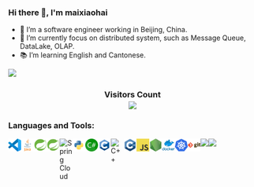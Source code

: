 ### Hi there 👋, I'm maixiaohai



- 🔭 I’m a software engineer working in Beijing, China.
- 🌱 I’m currently focus on distributed system, such as Message Queue, DataLake, OLAP.
- 📚 I’m learning English and Cantonese.

![](https://github-readme-stats.vercel.app/api?username=maixiaohai&theme=buefy&show_icons=true)

<div>
  <h3 align="center"> 
    Visitors Count<br>
    <img align="center" src="https://profile-counter.glitch.me/maixiaohai/count.svg" />
  </h3>
</div>

### Languages and Tools:

<img align="left" alt="VS Code" width="26px" src="https://raw.githubusercontent.com/github/explore/master/topics/visual-studio-code/visual-studio-code.png" />
<img align="left" alt="Java" width="26px" src="https://raw.githubusercontent.com/github/explore/master/topics/java/java.png" />
<img align="left" alt="Spring" width="26px" src="https://raw.githubusercontent.com/github/explore/master/topics/spring/spring.png" />
<img align="left" alt="Spring Boot" width="26px" src="https://raw.githubusercontent.com/github/explore/master/topics/spring-boot/spring-boot.png" />
<img align="left" alt="Spring Cloud" width="26px" src="https://raw.githubusercontent.com/github/explore/master/topics/spring-cloud/spring-cloud.png" />
<img align="left" alt="Python" width="26px" src="https://raw.githubusercontent.com/github/explore/master/topics/python/python.png" />
<img align="left" alt="C#" width="26px" src="https://raw.githubusercontent.com/github/explore/master/topics/csharp/csharp.png" />
<img align="left" alt="C" width="26px" src="https://raw.githubusercontent.com/github/explore/master/topics/c/c.png" />
<img align="left" alt="C++" width="26px" src="https://raw.githubusercontent.com/github/explore/master/topics/c-plus-plus/c-plus-plus.png" />
<img align="left" alt="C++" width="26px" src="https://raw.githubusercontent.com/github/explore/master/topics/cpp/cpp.png" />
<img align="left" alt="JavaScript" width="26px" src="https://raw.githubusercontent.com/github/explore/master/topics/javascript/javascript.png" />
<img align="left" alt="Node.js" width="26px" src="https://raw.githubusercontent.com/github/explore/master/topics/nodejs/nodejs.png" />
<img align="left" alt="Docker" width="26px" src="https://raw.githubusercontent.com/github/explore/master/topics/docker/docker.png" />
<img align="left" alt="Kubernetes" width="26px" src="https://raw.githubusercontent.com/github/explore/master/topics/kubernetes/kubernetes.png" />
<img align="left" alt="Git" width="26px" src="https://raw.githubusercontent.com/github/explore/master/topics/git/git.png" />

<a>
  <img align="left" height=170px src="https://github-readme-stats-git-masterrstaa-rickstaa.vercel.app/api?username=maixiaohai&show_icons=true&count_private=true&theme=radical" />
</a>
<a>
  <img align="left" height=170px src="https://github-readme-stats-git-masterrstaa-rickstaa.vercel.app/api/top-langs/?username=maixiaohai&layout=compact&theme=radical&langs_count=10&hide=html,javascript,css,freemarker" />
</a>

